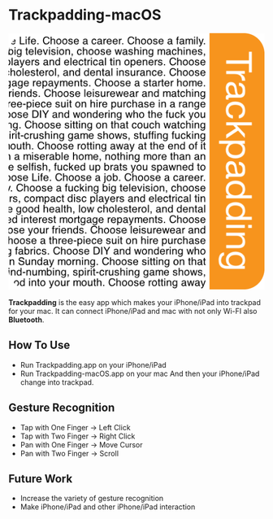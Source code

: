 # Trackpadding-macOS

![Trackpadding](/img/Trackpadding_icon.png)

**Trackpadding** is the easy app which makes your iPhone/iPad into trackpad for your mac.
It can connect iPhone/iPad and mac with not only Wi-FI also **Bluetooth**.

## How To Use
- Run Trackpadding.app on your iPhone/iPad
- Run Trackpadding-macOS.app on your mac
And then your iPhone/iPad change into trackpad.

## Gesture Recognition
- Tap with One Finger -> Left Click
- Tap with Two Finger -> Right Click
- Pan with One Finger -> Move Cursor
- Pan with Two Finger -> Scroll

## Future Work
- Increase the variety of gesture recognition
- Make iPhone/iPad and other iPhone/iPad interaction
